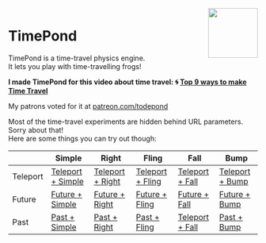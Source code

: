 <img align="right" height="100" src="http://todepond.com/IMG/TimePondLegend@0.5x.png">

# TimePond
TimePond is a time-travel physics engine.<br>
It lets you play with time-travelling frogs!

**I made TimePond for this video about time travel: 🌀 [Top 9 ways to make Time Travel](https://youtu.be/Z24NKn6rQRY)**

My patrons voted for it at [patreon.com/todepond](https://patreon.com/todepond)

Most of the time-travel experiments are hidden behind URL parameters. Sorry about that!<br>
Here are some things you can try out though:

|  | Simple | Right | Fling | Fall | Bump |
| --- | --- | --- | --- | --- | --- |
| Teleport | [Teleport + Simple](https://timepond.cool?experiment=gsimple&menu=cyan&portal=move) | [Teleport + Right](https://timepond.cool?experiment=gright&menu=cyan&portal=move) | [Teleport + Fling](https://timepond.cool?experiment=gfling&menu=cyan&portal=move) | [Teleport + Fall](https://timepond.cool?experiment=gfall&menu=cyan&portal=move) | [Teleport + Bump](https://timepond.cool?experiment=ggen&menu=cyan&portal=move) | 
| Future | [Future + Simple](https://timepond.cool?experiment=gsimple&menu=cyan&portal=futurenow) | [Future + Right](https://timepond.cool?experiment=gright&menu=cyan&portal=futurenow) | [Future + Fling](https://timepond.cool?experiment=gfling&menu=cyan&portal=futurenow) | [Future + Fall](https://timepond.cool?experiment=gfall&menu=cyan&portal=futurenow) | [Future + Bump](https://timepond.cool?experiment=ggen&menu=cyan&portal=futurenow) | 
| Past | [Past + Simple](https://timepond.cool?experiment=gsimple&menu=cyan&portal=pastnow) | [Past + Right](https://timepond.cool?experiment=gright&menu=cyan&portal=pastnow) | [Past + Fling](https://timepond.cool?experiment=gfling&menu=cyan&portal=pastnow) | [Teleport + Fall](https://timepond.cool?experiment=gfall&menu=cyan&portal=pastnow) | [Past + Bump](https://timepond.cool?experiment=ggen&menu=cyan&portal=pastnow) | 
